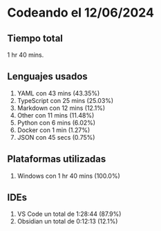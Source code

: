 # Codeando el 12/06/2024

## Tiempo total
1 hr 40 mins.

## Lenguajes usados
1. YAML con 43 mins (43.35%)
1. TypeScript con 25 mins (25.03%)
1. Markdown con 12 mins (12.1%)
1. Other con 11 mins (11.48%)
1. Python con 6 mins (6.02%)
1. Docker con 1 min (1.27%)
1. JSON con 45 secs (0.75%)

## Plataformas utilizadas
1. Windows con 1 hr 40 mins (100.0%)

## IDEs
1. VS Code un total de 1:28:44 (87.9%)
1. Obsidian un total de 0:12:13 (12.1%)
